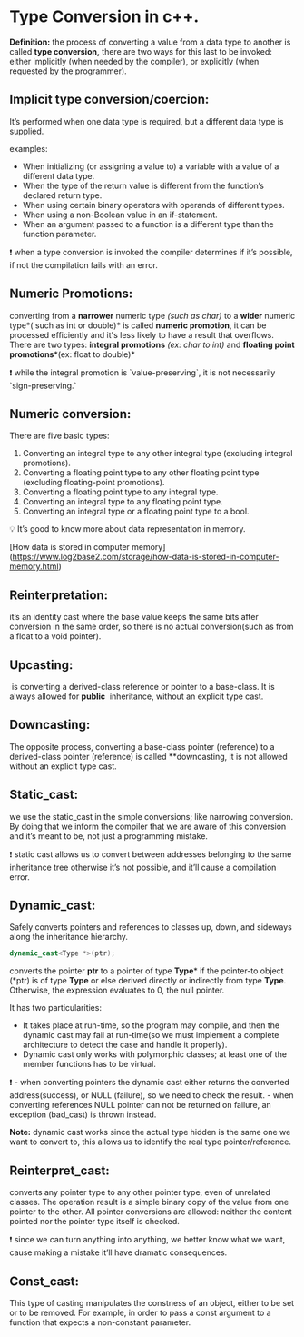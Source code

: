 # Type Conversion in c++.

**Definition:** the process of converting a value from a data type to another is called **type conversion,** there are two ways for this last to be invoked: either implicitly (when needed by the compiler), or explicitly (when requested by the programmer).

## Implicit type conversion/coercion:

It’s performed when one data type is required, but a different data type is supplied.

examples:

- When initializing (or assigning a value to) a variable with a value of a different data type.
- When the type of the return value is different from the function’s declared return type.
- When using certain binary operators with operands of different types.
- When using a non-Boolean value in an if-statement.
- When an argument passed to a function is a different type than the function parameter.

<aside>
❗ when a type conversion is invoked the compiler determines if it’s possible, if not the compilation fails with an error.

</aside>

## Numeric Promotions:

converting from a **narrower** numeric type *(such as char)* to a **wider** numeric type*( such as int or double)* is called **numeric promotion**, it can be processed efficiently and it's less likely to have a result that overflows. There are two types: **integral promotions** *(ex: char to int)* and **floating point promotions***(ex: float to double)*

<aside>
❗ while the integral promotion is `value-preserving`, it is not necessarily `sign-preserving.`

</aside>

## Numeric conversion:

There are five basic types:

1. Converting an integral type to any other integral type (excluding integral promotions).
2. Converting a floating point type to any other floating point type (excluding floating-point promotions).
3. Converting a floating point type to any integral type.
4. Converting an integral type to any floating point type.
5. Converting an integral type or a floating point type to a bool.

<aside>
💡 It’s good to know more about data representation in memory.

</aside>

[How data is stored in computer memory] (https://www.log2base2.com/storage/how-data-is-stored-in-computer-memory.html)

## Reinterpretation:

it’s an identity cast where the base value keeps the same bits after conversion in the same order, so there is no actual conversion(such as from a float to a void pointer).

## Upcasting:

 is converting a derived-class reference or pointer to a base-class. It is always allowed for **public**
 inheritance, without an explicit type cast.

## Downcasting:

The opposite process, converting a base-class pointer (reference) to a derived-class pointer (reference) is called **downcasting, it is not allowed without an explicit type cast.

## Static_cast:

we use the static_cast in the simple conversions; like narrowing conversion. By doing that we inform the compiler that we are aware of this conversion and it’s meant to be, not just a programming mistake.

<aside>
❗ static cast allows us to convert between addresses belonging to the same inheritance tree otherwise it’s not possible, and it’ll cause a compilation error.

</aside>

## Dynamic_cast:

Safely converts pointers and references to classes up, down, and sideways along the inheritance hierarchy.
```cpp
dynamic_cast<Type *>(ptr);
```

converts the pointer **ptr** to a pointer of type **Type*** if the pointer-to object (*ptr) is of type **Type** or else derived directly or indirectly from type **Type**. Otherwise, the expression evaluates to 0, the null pointer.

It has two particularities:

- It takes place at run-time, so the program may compile, and then the dynamic cast may fail at run-time(so we must implement a complete architecture to detect the case and handle it properly).
- Dynamic cast only works with polymorphic classes; at least one of the member functions has to be virtual.

<aside>
❗ - when converting pointers the dynamic cast either returns the converted address(success), or NULL (failure), so we need to check the result.          
  - when converting references NULL pointer can not be returned on failure, an exception (bad_cast) is thrown instead.

</aside>

**Note:** dynamic cast works since the actual type hidden is the same one we want to convert to, this allows us to identify the real type pointer/reference.

## Reinterpret_cast:

converts any pointer type to any other pointer type, even of unrelated classes. The operation result is a simple binary copy of the value from one pointer to the other. All pointer conversions are allowed: neither the content pointed nor the pointer type itself is checked.

<aside>
❗ since we can turn anything into anything, we better know what we want, cause making a mistake it’ll have dramatic consequences.

</aside>

## Const_cast:

This type of casting manipulates the constness of an object, either to be set or to be removed. For example, in order to pass a const argument to a function that expects a non-constant parameter.
